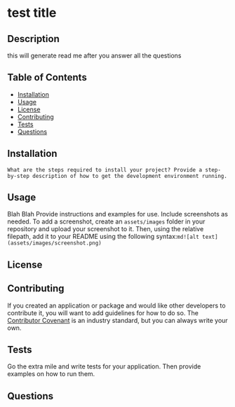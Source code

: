 

# test title

## Description

this will generate read me after you answer all the questions
    

## Table of Contents
* [Installation](#installation)
* [Usage](#usage)
* [License](#license)
* [Contributing](#contributing)
* [Tests](#tests)
* [Questions](#questions)

## Installation

    What are the steps required to install your project? Provide a step-by-step description of how to get the development environment running.
    

## Usage

Blah Blah Provide instructions and examples for use. Include screenshots as needed. To add a screenshot, create an `assets/images` folder in your repository and upload your screenshot to it. Then, using the relative filepath, add it to your README using the following syntax:```md![alt text](assets/images/screenshot.png)```
    

## License

## Contributing

If you created an application or package and would like other developers to contribute it, you will want to add guidelines for how to do so. The [Contributor Covenant](https://www.contributor-covenant.org/) is an industry standard, but you can always write your own.
    

## Tests

Go the extra mile and write tests for your application. Then provide examples on how to run them.
    

## Questions

